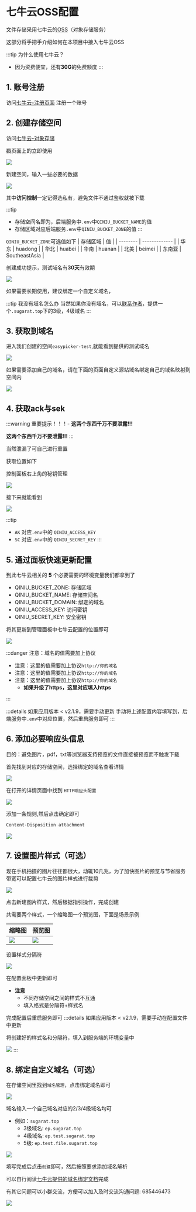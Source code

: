 # 七牛云OSS配置

文件存储采用七牛云的[OSS](https://www.qiniu.com/products/kodo)（对象存储服务）

这部分将手把手介绍如何在本项目中接入七牛云OSS

:::tip 为什么使用七牛云？

- 因为资费便宜，还有**30G**的免费额度
  :::

## 1. 账号注册

访问[七牛云-注册页面](https://portal.qiniu.com/signup?redirect_url=https:~2F~2Fwww.qiniu.com~2Fproducts~2Fkodo) 注册一个账号

## 2. 创建存储空间

访问[七牛云-对象存储](https://www.qiniu.com/products/kodo)

戳页面上的立即使用

![](https://img.cdn.sugarat.top/mdImg/MTY0NzU2OTQ5MzAyNg==647569493026)

新建空间，输入一些必要的数据

![](https://cdn.upyun.sugarat.top/mdImg/sugar/20c5b44a7a673c6ce0c5aef57e436328)

其中**访问控制**一定记得选私有，避免文件不通过鉴权就被下载

:::tip

- 存储空间名即为，后端服务中`.env`中`QINIU_BUCKET_NAME`的值
- 存储区域对应后端服务`.env`中`QINIU_BUCKET_ZONE`的值
  :::

`QINIU_BUCKET_ZONE`可选值如下
| 存储区域 | 值 |
| -------- | ------------- |
| 华东 | huadong |
| 华北 | huabei |
| 华南 | huanan |
| 北美 | beimei |
| 东南亚 | SoutheastAsia |

创建成功提示，测试域名有**30天**有效期

![](https://img.cdn.sugarat.top/mdImg/MTY0NzU2OTc1ODczNA==647569758734)

如果需要长期使用，建议绑定一个自定义域名，

:::tip 我没有域名怎么办
当然如果你没有域名，可以[联系作者](../author.md)，提供一个`.sugarat.top`下的3级，4级域名
:::

## 3. 获取到域名

进入我们创建的空间`easypicker-test`,就能看到提供的测试域名

![](https://img.cdn.sugarat.top/mdImg/MTY0NzU2OTk3NjcwMQ==647569976702)

如果需要添加自己的域名，请在下面的页面自定义源站域名绑定自己的域名映射到空间内

![](https://cdn.upyun.sugarat.top/mdImg/sugar/3888bbaeb43e8c4dcd23cf24824fef52)

## 4. 获取ack与sek

:::warning 重要提示！！！-
**这两个东西千万不要泄露!!!**

**这两个东西千万不要泄露!!!**
:::

当然泄漏了可自己进行重置

获取位置如下

控制面板右上角的秘钥管理

![](https://img.cdn.sugarat.top/mdImg/MTY0NzU3MDI3MDQwMw==647570270403)

接下来就能看到

![](https://img.cdn.sugarat.top/mdImg/MTY0NzU3MDM1MTUxOA==647570351518)

:::tip

- `AK` 对应`.env`中的 `QINIU_ACCESS_KEY`
- `SC` 对应`.env`中的 `QINIU_SECRET_KEY`
  :::

## 5. 通过面板快速更新配置

到此七牛云相关的 **5** 个必要需要的环境变量我们都拿到了

- QINIU_BUCKET_ZONE: 存储区域
- QINIU_BUCKET_NAME: 存储空间名
- QINIU_BUCKET_DOMAIN: 绑定的域名
- QINIU_ACCESS_KEY: 访问密钥
- QINIU_SECRET_KEY: 安全密钥

将其更新到管理面板中七牛云配置的位置即可

![](https://img.cdn.sugarat.top/mdImg/MTY1OTkzNjMzMTE2Mg==659936331162)

:::danger 注意：域名的值需要加上协议

- 注意：这里的值需要加上协议`http://你的域名`
- 注意：这里的值需要加上协议`http://你的域名`
- 注意：这里的值需要加上协议`http://你的域名`
  - **如果升级了https，这里对应填入https**

:::

:::details 如果应用版本 < v2.1.9，需要手动更新
手动将上述配置内容填写到，后端服务中`.env`中对应位置，然后重启服务即可
:::

## 6. 添加必要响应头信息

目的：避免图片，pdf，txt等浏览器支持预览的文件直接被预览而不触发下载

首先找到对应的存储空间，选择绑定的域名查看详情

![](https://img.cdn.sugarat.top/mdImg/MTY1OTkzNjgxOTc4OA==659936819788)

在打开的详情页面中找到 `HTTP响应头配置`

![](https://img.cdn.sugarat.top/mdImg/MTY1OTkzNjkwODY2Mw==659936908663)

添加一条规则,然后点击确定即可

```sh
Content-Disposition attachment
```

![](https://img.cdn.sugarat.top/mdImg/MTY1OTkzNjk3ODQxMg==659936978412)

## 7. 设置图片样式（可选）

现在手机拍摄的图片往往都很大，动辄10几兆，为了加快图片的预览与节省服务带宽可以配置七牛云的图片样式进行裁剪

![](https://img.cdn.sugarat.top/mdImg/MTY0OTkwMTE5NDY5Mw==649901194693)

点击新建图片样式，然后根据指引操作，完成创建

共需要两个样式，一个缩略图一个预览图，下面是场景示例

| 缩略图                                                                  | 预览图                                                                  |
| ----------------------------------------------------------------------- | ----------------------------------------------------------------------- |
| ![](https://img.cdn.sugarat.top/mdImg/MTY0OTkwMTMyOTI3Ng==649901329276) | ![](https://img.cdn.sugarat.top/mdImg/MTY0OTkwMTM0ODcwOA==649901348708) |

设置样式分隔符

![](https://img.cdn.sugarat.top/mdImg/MTY0OTkwMTc1MzA1OQ==649901753059)

在配置面板中更新即可

- **注意**
  - 不同存储空间之间的样式不互通
  - 填入格式是分隔符+样式名

完成配置后重启服务即可
:::details 如果应用版本 < v2.1.9，需要手动在配置文件中更新

将创建好的样式名和分隔符，填入到服务端的环境变量中

![](https://img.cdn.sugarat.top/mdImg/MTY0OTkwMTgwOTI3NQ==649901809275)
:::

## 8. 绑定自定义域名（可选）

在存储空间里找到`域名管理`，点击绑定域名即可

![](https://img.cdn.sugarat.top/mdImg/MTY0NzY5NDUwNTkzNw==647694505937)

域名输入一个自己域名对应的2/3/4级域名均可

- 例如：`sugarat.top`
  - 3级域名: `ep.sugarat.top`
  - 4级域名: `ep.test.sugarat.top`
  - 5级: `ep.test.file.sugarat.top`

![](https://img.cdn.sugarat.top/mdImg/MTY0Nzc1MjY5ODk5NA==647752698994)

填写完成后点击`创建`即可，然后按照要求添加域名解析

可以自行阅读[七牛云提供的域名绑定文档](https://developer.qiniu.com/kodo/8527/kodo-domain-name-management)完成

有其它问题可以小群交流，方便可以加入及时交流沟通问题: 685446473

![](https://img.cdn.sugarat.top/mdImg/MTY0Nzc1MjI3MzUwMw==647752273503)
